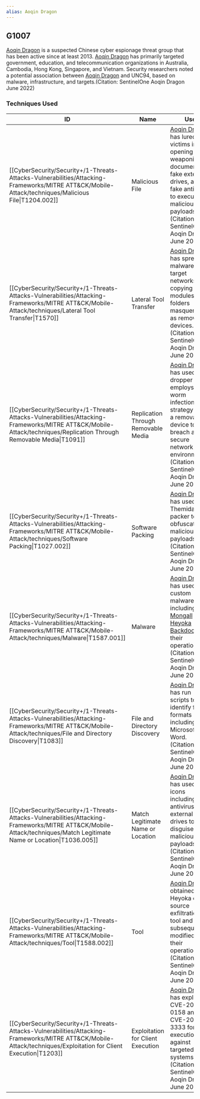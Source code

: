 ```yaml
---
alias: Aoqin Dragon
---
```


## G1007

[Aoqin Dragon](https://attack.mitre.org/groups/G1007) is a suspected Chinese cyber espionage threat group that has been active since at least 2013. [Aoqin Dragon](https://attack.mitre.org/groups/G1007) has primarily targeted government, education, and telecommunication organizations in Australia, Cambodia, Hong Kong, Singapore, and Vietnam. Security researchers noted a potential association between [Aoqin Dragon](https://attack.mitre.org/groups/G1007) and UNC94, based on malware, infrastructure, and targets.(Citation: SentinelOne Aoqin Dragon June 2022)


### Techniques Used

| ID | Name | Use |
| --- | --- | --- |
| [[CyberSecurity/Security+/1-Threats-Attacks-Vulnerabilities/Attacking-Frameworks/MITRE ATT&CK/Mobile-Attack/techniques/Malicious File\|T1204.002]] | Malicious File | [Aoqin Dragon](https://attack.mitre.org/groups/G1007) has lured victims into opening weaponized documents, fake external drives, and fake antivirus to execute malicious payloads.(Citation: SentinelOne Aoqin Dragon June 2022) |
| [[CyberSecurity/Security+/1-Threats-Attacks-Vulnerabilities/Attacking-Frameworks/MITRE ATT&CK/Mobile-Attack/techniques/Lateral Tool Transfer\|T1570]] | Lateral Tool Transfer | [Aoqin Dragon](https://attack.mitre.org/groups/G1007) has spread malware in target networks by copying modules to folders masquerading as removable devices.(Citation: SentinelOne Aoqin Dragon June 2022) |
| [[CyberSecurity/Security+/1-Threats-Attacks-Vulnerabilities/Attacking-Frameworks/MITRE ATT&CK/Mobile-Attack/techniques/Replication Through Removable Media\|T1091]] | Replication Through Removable Media | [Aoqin Dragon](https://attack.mitre.org/groups/G1007) has used a dropper that employs a worm infection strategy using a removable device to breach a secure network environment.(Citation: SentinelOne Aoqin Dragon June 2022) |
| [[CyberSecurity/Security+/1-Threats-Attacks-Vulnerabilities/Attacking-Frameworks/MITRE ATT&CK/Mobile-Attack/techniques/Software Packing\|T1027.002]] | Software Packing | [Aoqin Dragon](https://attack.mitre.org/groups/G1007) has used the Themida packer to obfuscate malicious payloads.(Citation: SentinelOne Aoqin Dragon June 2022) |
| [[CyberSecurity/Security+/1-Threats-Attacks-Vulnerabilities/Attacking-Frameworks/MITRE ATT&CK/Mobile-Attack/techniques/Malware\|T1587.001]] | Malware | [Aoqin Dragon](https://attack.mitre.org/groups/G1007) has used custom malware, including [Mongall](https://attack.mitre.org/software/S1026) and [Heyoka Backdoor](https://attack.mitre.org/software/S1027), in their operations.(Citation: SentinelOne Aoqin Dragon June 2022) |
| [[CyberSecurity/Security+/1-Threats-Attacks-Vulnerabilities/Attacking-Frameworks/MITRE ATT&CK/Mobile-Attack/techniques/File and Directory Discovery\|T1083]] | File and Directory Discovery | [Aoqin Dragon](https://attack.mitre.org/groups/G1007) has run scripts to identify file formats including Microsoft Word.(Citation: SentinelOne Aoqin Dragon June 2022) |
| [[CyberSecurity/Security+/1-Threats-Attacks-Vulnerabilities/Attacking-Frameworks/MITRE ATT&CK/Mobile-Attack/techniques/Match Legitimate Name or Location\|T1036.005]] | Match Legitimate Name or Location | [Aoqin Dragon](https://attack.mitre.org/groups/G1007) has used fake icons including antivirus and external drives to disguise malicious payloads.(Citation: SentinelOne Aoqin Dragon June 2022) |
| [[CyberSecurity/Security+/1-Threats-Attacks-Vulnerabilities/Attacking-Frameworks/MITRE ATT&CK/Mobile-Attack/techniques/Tool\|T1588.002]] | Tool | [Aoqin Dragon](https://attack.mitre.org/groups/G1007) obtained the Heyoka open source exfiltration tool and subsequently modified it for their operations.(Citation: SentinelOne Aoqin Dragon June 2022) |
| [[CyberSecurity/Security+/1-Threats-Attacks-Vulnerabilities/Attacking-Frameworks/MITRE ATT&CK/Mobile-Attack/techniques/Exploitation for Client Execution\|T1203]] | Exploitation for Client Execution | [Aoqin Dragon](https://attack.mitre.org/groups/G1007) has exploited CVE-2012-0158 and CVE-2010-3333 for execution against targeted systems.(Citation: SentinelOne Aoqin Dragon June 2022) |
